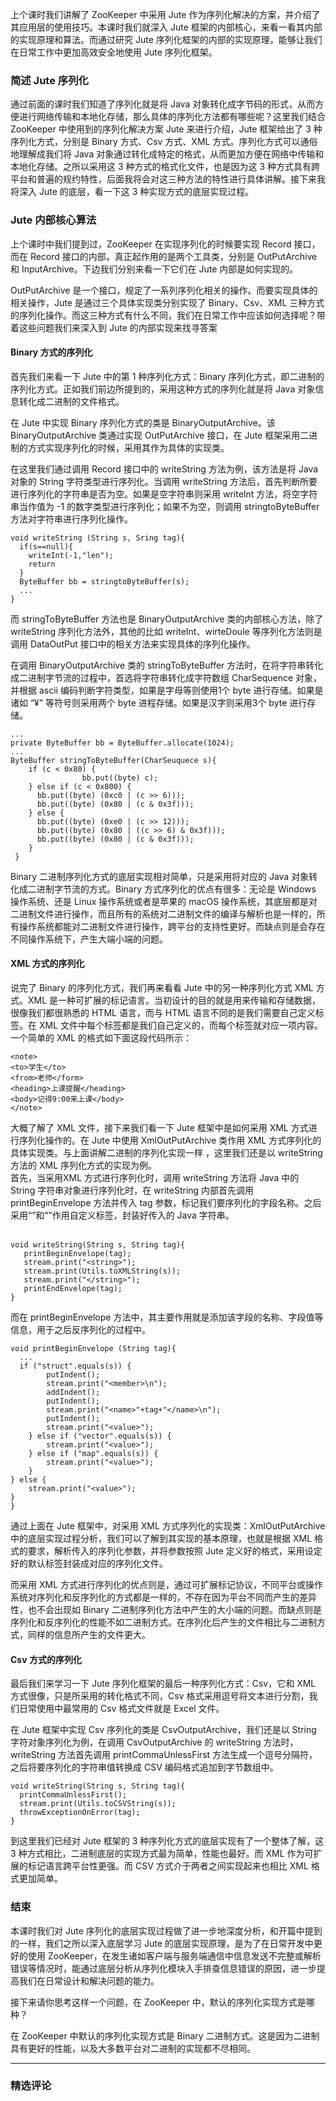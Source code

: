 <p data-nodeid="2562">上个课时我们讲解了 ZooKeeper 中采用 Jute 作为序列化解决的方案，并介绍了其应用层的使用技巧。本课时我们就深入 Jute 框架的内部核心，来看一看其内部的实现原理和算法。而通过研究 Jute 序列化框架的内部的实现原理，能够让我们在日常工作中更加高效安全地使用 Jute 序列化框架。</p>
<h3 data-nodeid="2563">简述 Jute 序列化</h3>
<p data-nodeid="2564">通过前面的课时我们知道了序列化就是将 Java 对象转化成字节码的形式，从而方便进行网络传输和本地化存储，那么具体的序列化方法都有哪些呢？这里我们结合 ZooKeeper 中使用到的序列化解决方案 Jute 来进行介绍，Jute 框架给出了 3 种序列化方式，分别是 Binary 方式、Csv 方式、XML 方式。序列化方式可以通俗地理解成我们将 Java 对象通过转化成特定的格式，从而更加方便在网络中传输和本地化存储。之所以采用这 3 种方式的格式化文件，也是因为这 3 种方式具有跨平台和普遍的规约特性，后面我将会对这三种方法的特性进行具体讲解。接下来我将深入 Jute 的底层，看一下这 3 种实现方式的底层实现过程。</p>
<h3 data-nodeid="2565">Jute 内部核心算法</h3>
<p data-nodeid="2566">上个课时中我们提到过，ZooKeeper 在实现序列化的时候要实现 Record 接口，而在 Record 接口的内部，真正起作用的是两个工具类，分别是 OutPutArchive 和 InputArchive。下边我们分别来看一下它们在 Jute 内部是如何实现的。</p>
<p data-nodeid="2567">OutPutArchive 是一个接口，规定了一系列序列化相关的操作。而要实现具体的相关操作，Jute 是通过三个具体实现类分别实现了 Binary、Csv、XML 三种方式的序列化操作。而这三种方式有什么不同，我们在日常工作中应该如何选择呢？带着这些问题我们来深入到 Jute 的内部实现来找寻答案</p>
<h4 data-nodeid="2568">Binary 方式的序列化</h4>
<p data-nodeid="2569">首先我们来看一下 Jute 中的第 1 种序列化方式：Binary 序列化方式，即二进制的序列化方式。正如我们前边所提到的，采用这种方式的序列化就是将 Java 对象信息转化成二进制的文件格式。</p>
<p data-nodeid="2570">在 Jute 中实现 Binary 序列化方式的类是 BinaryOutputArchive。该 BinaryOutputArchive 类通过实现 OutPutArchive 接口，在 Jute 框架采用二进制的方式实现序列化的时候，采用其作为具体的实现类。</p>
<p data-nodeid="2571">在这里我们通过调用 Record 接口中的 writeString 方法为例，该方法是将 Java 对象的 String 字符类型进行序列化。当调用 writeString 方法后，首先判断所要进行序列化的字符串是否为空。如果是空字符串则采用 writeInt 方法，将空字符串当作值为 -1 的数字类型进行序列化；如果不为空，则调用 stringtoByteBuffer 方法对字符串进行序列化操作。</p>
<pre class="lang-java" data-nodeid="2572"><code data-language="java"><span class="hljs-function"><span class="hljs-keyword">void</span> <span class="hljs-title">writeString</span> <span class="hljs-params">(String s, Sring tag)</span></span>{
  <span class="hljs-keyword">if</span>(s==<span class="hljs-keyword">null</span>){
    writeInt(-<span class="hljs-number">1</span>,<span class="hljs-string">"len"</span>);
    <span class="hljs-keyword">return</span> 
  }
  ByteBuffer bb = stringtoByteBuffer(s);
  ...
}
</code></pre>
<p data-nodeid="2573">而 stringToByteBuffer 方法也是 BinaryOutputArchive 类的内部核心方法，除了 writeString 序列化方法外，其他的比如 writeInt、wirteDoule 等序列化方法则是调用 DataOutPut 接口中的相关方法来实现具体的序列化操作。</p>
<p data-nodeid="2574">在调用 BinaryOutputArchive 类的 stringToByteBuffer 方法时，在将字符串转化成二进制字节流的过程中，首选将字符串转化成字符数组 CharSequence 对象，并根据 ascii 编码判断字符类型，如果是字母等则使用1个 byte 进行存储。如果是诸如 “¥” 等符号则采用两个 byte 进程存储。如果是汉字则采用3个 byte 进行存储。</p>
<pre class="lang-java" data-nodeid="2575"><code data-language="java">...
<span class="hljs-keyword">private</span> ByteBuffer bb = ByteBuffer.allocate(<span class="hljs-number">1024</span>);
...
<span class="hljs-function">ByteBuffer <span class="hljs-title">stringToByteBuffer</span><span class="hljs-params">(CharSeuquece s)</span></span>{
    <span class="hljs-keyword">if</span> (c &lt; <span class="hljs-number">0x80</span>) {
&nbsp; &nbsp; &nbsp; &nbsp; &nbsp; &nbsp; &nbsp; &nbsp; bb.put((<span class="hljs-keyword">byte</span>) c);
&nbsp; &nbsp; } <span class="hljs-keyword">else</span> <span class="hljs-keyword">if</span> (c &lt; <span class="hljs-number">0x800</span>) {
&nbsp; &nbsp; &nbsp; bb.put((<span class="hljs-keyword">byte</span>) (<span class="hljs-number">0xc0</span> | (c &gt;&gt; <span class="hljs-number">6</span>)));
&nbsp; &nbsp; &nbsp; bb.put((<span class="hljs-keyword">byte</span>) (<span class="hljs-number">0x80</span> | (c &amp; <span class="hljs-number">0x3f</span>)));
&nbsp; &nbsp; } <span class="hljs-keyword">else</span> {
&nbsp; &nbsp; &nbsp; bb.put((<span class="hljs-keyword">byte</span>) (<span class="hljs-number">0xe0</span> | (c &gt;&gt; <span class="hljs-number">12</span>)));
&nbsp; &nbsp; &nbsp; bb.put((<span class="hljs-keyword">byte</span>) (<span class="hljs-number">0x80</span> | ((c &gt;&gt; <span class="hljs-number">6</span>) &amp; <span class="hljs-number">0x3f</span>)));
&nbsp; &nbsp; &nbsp; bb.put((<span class="hljs-keyword">byte</span>) (<span class="hljs-number">0x80</span> | (c &amp; <span class="hljs-number">0x3f</span>)));
&nbsp; &nbsp; }
 }
</code></pre>
<p data-nodeid="2576">Binary 二进制序列化方式的底层实现相对简单，只是采用将对应的 Java 对象转化成二进制字节流的方式。Binary 方式序列化的优点有很多：无论是 Windows 操作系统、还是 Linux 操作系统或者是苹果的 macOS 操作系统，其底层都是对二进制文件进行操作，而且所有的系统对二进制文件的编译与解析也是一样的，所有操作系统都能对二进制文件进行操作，跨平台的支持性更好。而缺点则是会存在不同操作系统下，产生大端小端的问题。</p>
<h4 data-nodeid="3016">XML 方式的序列化</h4>




<p data-nodeid="2578">说完了 Binary 的序列化方式，我们再来看看 Jute 中的另一种序列化方式 XML 方式。XML 是一种可扩展的标记语言。当初设计的目的就是用来传输和存储数据，很像我们都很熟悉的 HTML 语言，而与 HTML 语言不同的是我们需要自己定义标签。在 XML 文件中每个标签都是我们自己定义的，而每个标签就对应一项内容。一个简单的 XML 的格式如下面这段代码所示：</p>
<pre class="lang-html" data-nodeid="2579"><code data-language="html"><span class="hljs-tag">&lt;<span class="hljs-name">note</span>&gt;</span>
<span class="hljs-tag">&lt;<span class="hljs-name">to</span>&gt;</span>学生<span class="hljs-tag">&lt;/<span class="hljs-name">to</span>&gt;</span>
<span class="hljs-tag">&lt;<span class="hljs-name">from</span>&gt;</span>老师<span class="hljs-tag">&lt;/<span class="hljs-name">form</span>&gt;</span>
<span class="hljs-tag">&lt;<span class="hljs-name">heading</span>&gt;</span>上课提醒<span class="hljs-tag">&lt;/<span class="hljs-name">heading</span>&gt;</span>
<span class="hljs-tag">&lt;<span class="hljs-name">body</span>&gt;</span>记得9:00来上课<span class="hljs-tag">&lt;/<span class="hljs-name">body</span>&gt;</span>
<span class="hljs-tag">&lt;/<span class="hljs-name">note</span>&gt;</span>
</code></pre>
<p data-nodeid="2580">大概了解了 XML 文件，接下来我们看一下 Jute 框架中是如何采用 XML 方式进行序列化操作的。在 Jute 中使用 XmlOutPutArchive 类作用 XML 方式序列化的具体实现类。与上面讲解二进制的序列化实现一样 ，这里我们还是以 writeString 方法的 XML 序列化方式的实现为例。<br>
首先，当采用XML 方式进行序列化时，调用 writeString 方法将 Java 中的 String 字符串对象进行序列化时，在 writeString 内部首先调用 printBeginEnvelope 方法并传入 tag 参数，标记我们要序列化的字段名称。之后采用“”和“”作用自定义标签，封装好传入的 Java 字符串。<br>
<br></p>
<pre class="lang-java" data-nodeid="2581"><code data-language="java"><span class="hljs-function"><span class="hljs-keyword">void</span> <span class="hljs-title">writeString</span><span class="hljs-params">(String s, String tag)</span></span>{
  &nbsp;printBeginEnvelope(tag);
&nbsp; &nbsp;stream.print(<span class="hljs-string">"&lt;string&gt;"</span>);
&nbsp; &nbsp;stream.print(Utils.toXMLString(s));
&nbsp; &nbsp;stream.print(<span class="hljs-string">"&lt;/string&gt;"</span>);
&nbsp; &nbsp;printEndEnvelope(tag);
}
</code></pre>
<p data-nodeid="2582">而在 printBeginEnvelope 方法中，其主要作用就是添加该字段的名称、字段值等信息，用于之后反序列化的过程中。</p>
<pre class="lang-java" data-nodeid="2583"><code data-language="java"><span class="hljs-function"><span class="hljs-keyword">void</span> <span class="hljs-title">printBeginEnvelope</span> <span class="hljs-params">(String tag)</span></span>{
  ...
  <span class="hljs-keyword">if</span> (<span class="hljs-string">"struct"</span>.equals(s)) {
        putIndent();
        stream.print(<span class="hljs-string">"&lt;member&gt;\n"</span>);
        addIndent();
        putIndent();
        stream.print(<span class="hljs-string">"&lt;name&gt;"</span>+tag+<span class="hljs-string">"&lt;/name&gt;\n"</span>);
        putIndent();
        stream.print(<span class="hljs-string">"&lt;value&gt;"</span>);
    } <span class="hljs-keyword">else</span> <span class="hljs-keyword">if</span> (<span class="hljs-string">"vector"</span>.equals(s)) {
        stream.print(<span class="hljs-string">"&lt;value&gt;"</span>);
    } <span class="hljs-keyword">else</span> <span class="hljs-keyword">if</span> (<span class="hljs-string">"map"</span>.equals(s)) {
        stream.print(<span class="hljs-string">"&lt;value&gt;"</span>);
    }
} <span class="hljs-keyword">else</span> {
    stream.print(<span class="hljs-string">"&lt;value&gt;"</span>);
}
}
</code></pre>
<p data-nodeid="2584">通过上面在 Jute 框架中，对采用 XML 方式序列化的实现类：XmlOutPutArchive 中的底层实现过程分析，我们可以了解到其实现的基本原理，也就是根据 XML 格式的要求，解析传入的序列化参数，并将参数按照 Jute 定义好的格式，采用设定好的默认标签封装成对应的序列化文件。</p>
<p data-nodeid="2585">而采用 XML 方式进行序列化的优点则是，通过可扩展标记协议，不同平台或操作系统对序列化和反序列化的方式都是一样的，不存在因为平台不同而产生的差异性，也不会出现如 Binary 二进制序列化方法中产生的大小端的问题。而缺点则是序列化和反序列化的性能不如二进制方式。在序列化后产生的文件相比与二进制方式，同样的信息所产生的文件更大。</p>
<h4 data-nodeid="2586">Csv 方式的序列化</h4>
<p data-nodeid="2587">最后我们来学习一下 Jute 序列化框架的最后一种序列化方式：Csv，它和 XML 方式很像，只是所采用的转化格式不同，Csv 格式采用逗号将文本进行分割，我们日常使用中最常用的 Csv 格式文件就是 Excel 文件。</p>
<p data-nodeid="2588">在 Jute 框架中实现 Csv 序列化的类是 CsvOutputArchive，我们还是以 String 字符对象序列化为例，在调用 CsvOutputArchive 的 writeString 方法时，writeString 方法首先调用 printCommaUnlessFirst 方法生成一个逗号分隔符，之后将要序列化的字符串值转换成 CSV 编码格式追加到字节数组中。</p>
<pre class="lang-java" data-nodeid="2589"><code data-language="java"><span class="hljs-function"><span class="hljs-keyword">void</span> <span class="hljs-title">writeString</span><span class="hljs-params">(String s, String tag)</span></span>{
  printCommaUnlessFirst();
&nbsp; stream.print(Utils.toCSVString(s));
&nbsp; throwExceptionOnError(tag);
}
</code></pre>
<p data-nodeid="2590">到这里我们已经对 Jute 框架的 3 种序列化方式的底层实现有了一个整体了解，这 3 种方式相比，二进制底层的实现方式最为简单，性能也最好。而 XML 作为可扩展的标记语言跨平台性更强。而 CSV 方式介于两者之间实现起来也相比 XML 格式更加简单。</p>
<h3 data-nodeid="2591">结束</h3>
<p data-nodeid="2592">本课时我们对 Jute 序列化的底层实现过程做了进一步地深度分析，和开篇中提到的一样，我们之所以深入底层学习 Jute 的底层实现原理，是为了在日常开发中更好的使用 ZooKeeper，在发生诸如客户端与服务端通信中信息发送不完整或解析错误等情况时，能通过底层分析从序列化模块入手排查信息错误的原因，进一步提高我们在日常设计和解决问题的能力。</p>
<p data-nodeid="2593">接下来请你思考这样一个问题，在 ZooKeeper 中，默认的序列化实现方式是哪种？</p>
<p data-nodeid="2594">在 ZooKeeper 中默认的序列化实现方式是 Binary 二进制方式。这是因为二进制具有更好的性能，以及大多数平台对二进制的实现都不尽相同。</p>

---

### 精选评论


